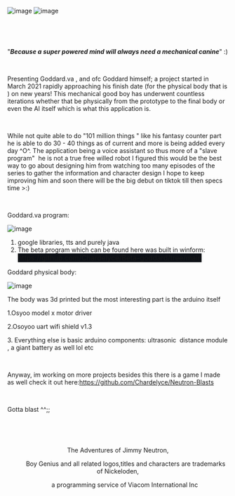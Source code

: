![image](https://user-images.githubusercontent.com/63970461/147498762-0fcfd903-ba16-4472-884a-0696157b3cc1.png)
![image](https://user-images.githubusercontent.com/63970461/147498768-57c43921-a903-46d2-b9b1-70c184476216.png)

<p>&nbsp; &nbsp;&nbsp;</p>
<p><br></p>
<p>&quot;<strong><em>Because a super powered mind will always need a mechanical canine</em></strong>&quot; :)</p>
<p><br></p>
<p>Presenting Goddard.va , and ofc Goddard himself; a project started in March 2021 rapidly approaching his finish date (for the physical body that is ) on new years! This mechanical good boy has underwent countless iterations whether that be physically from the prototype to the final body or even the AI itself which is what this application is.</p>
<p><br></p>
<p>While not quite able to do &quot;101 million things &quot; like his fantasy counter part he is able to do 30 - 40 things as of current and more is being added every day ^O^. The application being a voice assistant so thus more of a &quot;slave program&quot; &nbsp;he is not a true free willed robot I figured this would be the best way to go about designing him from watching too many episodes of the series to gather the information and character design I hope to keep improving him and soon there will be the big debut on tiktok till then specs time &gt;:)</p>
<p><br></p>
<p>Goddard.va program:</p>

![image](https://user-images.githubusercontent.com/63970461/147499267-df3df39c-04eb-4d6c-8eb9-6ef9094fd3c5.png)

<ol>
    <li>google libraries, tts and purely java</li>
    <li>The beta program which can be found here was built in winform: <a href="https://github.com/Chardelyce/Beta-goddard/tree/main" style='box-sizing: border-box; background-color: rgb(13, 17, 23); color: var(--color-accent-fg); text-decoration: none; font-family: -apple-system, BlinkMacSystemFont, "Segoe UI", Helvetica, Arial, sans-serif, "Apple Color Emoji", "Segoe UI Emoji"; font-size: 16px; font-style: normal; font-variant-ligatures: normal; font-variant-caps: normal; font-weight: 400; letter-spacing: normal; orphans: 2; text-align: start; text-indent: 0px; text-transform: none; white-space: normal; widows: 2; word-spacing: 0px; -webkit-text-stroke-width: 0px;'>https://github.com/Chardelyce/Beta-goddard/tree/main</a>&nbsp;</li>
</ol>
<p>Goddard physical body:</p>

![image](https://user-images.githubusercontent.com/63970461/147499314-7325e2e1-0b74-464d-8e6e-324fd15f5bc3.png)

<p>The body was 3d printed but the most interesting part is the arduino itself&nbsp;</p>
<p>1.Osyoo model x motor driver</p>
<p>2.Osoyoo uart wifi shield v1.3</p>
<p>3. Everything else is basic arduino components: ultrasonic &nbsp;distance module , a giant battery as well lol etc&nbsp;</p>
<p><br></p>
<p>Anyway, im working on more projects besides this there is a game I made as well check it out here:<a href="https://github.com/Chardelyce/Neutron-Blasts" id="isPasted">https://github.com/Chardelyce/Neutron-Blasts</a></p>
<p><br></p>
<p>Gotta blast ^^;;</p>
<p><br></p>
<p><br></p>
<p id="isPasted" style="text-align: center;">The Adventures of Jimmy Neutron,</p>
<p style="text-align: center;">&nbsp; &nbsp; &nbsp; &nbsp; &nbsp;Boy Genius and all related logos,titles and characters are trademarks of Nickeloden,</p>
<p style="text-align: center;">&nbsp; &nbsp; &nbsp; &nbsp; a programming service of Viacom International Inc</p>
<p><br></p>

